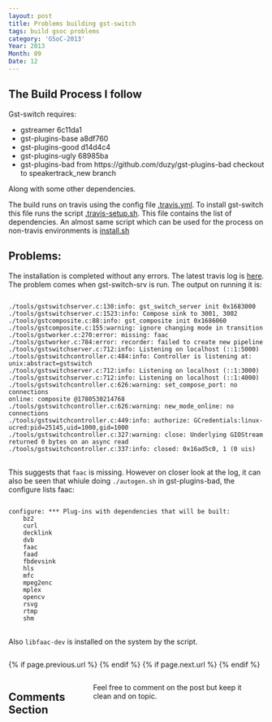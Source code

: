 ```yaml
---
layout: post
title: Problems building gst-switch
tags: build gsoc problems
category: 'GSoC-2013'
Year: 2013
Month: 09
Date: 12
---
```


<h2>The Build Process I follow</h2>
<p>
	Gst-switch requires:
</p>
<p>
	<ul>
		<li>gstreamer 6c11da1</li>
		<li>gst-plugins-base a8df760</li>
		<li>gst-plugins-good d14d4c4</li>
		<li>gst-plugins-ugly  68985ba</li>
		<li>gst-plugins-bad from https://github.com/duzy/gst-plugins-bad checkout to speakertrack_new branch</li>
	</ul>
<p>
	Along with some other dependencies. 
</p>
<p>
	The build runs on travis using the config file <a href="https://github.com/hyades/gst-switch/blob/master/.travis.yml">.travis.yml</a>. To install gst-switch this file runs the script <a href="https://github.com/hyades/gst-switch/blob/master/.travis-setup.sh">.travis-setup.sh</a>. This file contains the list of dependencies. An almost same script which can be used for the process on non-travis environments is <a href="https://github.com/hyades/gst-switch/blob/master/scripts/install.sh">install.sh</a>
</p>
<h2>Problems:</h2>
<p>
	The installation is completed without any errors. The latest travis log is <a href="https://s3.amazonaws.com/archive.travis-ci.org/jobs/11281421/log.txt">here</a>. The problem comes when gst-switch-srv is run. The output on running it is: 
<pre>
<code>
./tools/gstswitchserver.c:130:info: gst_switch_server init 0x1683000
./tools/gstswitchserver.c:1523:info: Compose sink to 3001, 3002
./tools/gstcomposite.c:88:info: gst_composite init 0x1686060
./tools/gstcomposite.c:155:warning: ignore changing mode in transition
./tools/gstworker.c:270:error: missing: faac
./tools/gstworker.c:784:error: recorder: failed to create new pipeline
./tools/gstswitchserver.c:712:info: Listening on localhost (::1:5000)
./tools/gstswitchcontroller.c:484:info: Controller is listening at: unix:abstract=gstswitch
./tools/gstswitchserver.c:712:info: Listening on localhost (::1:3000)
./tools/gstswitchserver.c:712:info: Listening on localhost (::1:4000)
./tools/gstswitchcontroller.c:626:warning: set_compose_port: no connections
online: composite @1780530214768
./tools/gstswitchcontroller.c:626:warning: new_mode_online: no connections
./tools/gstswitchcontroller.c:449:info: authorize: GCredentials:linux-ucred:pid=25145,uid=1000,gid=1000
./tools/gstswitchcontroller.c:327:warning: close: Underlying GIOStream returned 0 bytes on an async read
./tools/gstswitchcontroller.c:337:info: closed: 0x16ad5c0, 1 (0 uis)
</code>
</pre>

This suggests that <code>faac</code> is missing. However on closer look at the log, it can also be seen that whiule doing <code>./autogen.sh</code> in gst-plugins-bad, the configure lists faac:
<pre>
<code>
configure: *** Plug-ins with dependencies that will be built:
	bz2
	curl
	decklink
	dvb
	faac
	faad
	fbdevsink
	hls
	mfc
	mpeg2enc
	mplex
	opencv
	rsvg
	rtmp
	shm
</code>
</pre>
Also <code>libfaac-dev</code>  is installed on the system by the script. 
</p>





<div class="row">	
	<div class="span9 column">
			<p class="pull-right">{% if page.previous.url %} <a href="{{page.previous.url}}" title="Previous Post: {{page.previous.title}}"><i class="icon-chevron-left"></i></a> 	{% endif %}   {% if page.next.url %} 	<a href="{{page.next.url}}" title="Next Post: {{page.next.title}}"><i class="icon-chevron-right"></i></a> 	{% endif %} </p>  
	</div>

</div>

<div class="row">	
    <div class="span9 columns">    
		<h2>Comments Section</h2>
	    <p>Feel free to comment on the post but keep it clean and on topic.</p>	
		<div id="disqus_thread"></div>
		<script type="text/javascript">
			/* * * CONFIGURATION VARIABLES: EDIT BEFORE PASTING INTO YOUR WEBPAGE * * */
			var disqus_shortname = 'aayushahuja'; // required: replace example with your forum shortname
			
			
			/* * * DON'T EDIT BELOW THIS LINE * * */
			(function() {
				var dsq = document.createElement('script'); dsq.type = 'text/javascript'; dsq.async = true;
				dsq.src = 'http://' + disqus_shortname + '.disqus.com/embed.js';
				(document.getElementsByTagName('head')[0] || document.getElementsByTagName('body')[0]).appendChild(dsq);
			})();
		</script>
		<noscript>Please enable JavaScript to view the <a href="http://disqus.com/?ref_noscript">comments powered by Disqus.</a></noscript>
		<a href="http://disqus.com" class="dsq-brlink">blog comments powered by <span class="logo-disqus">Disqus</span></a>
	</div>
</div>

<!-- Twitter -->
<script>!function(d,s,id){var js,fjs=d.getElementsByTagName(s)[0];if(!d.getElementById(id)){js=d.createElement(s);js.id=id;js.src="//platform.twitter.com/widgets.js";fjs.parentNode.insertBefore(js,fjs);}}(document,"script","twitter-wjs");</script>

<!-- Google + -->
<script type="text/javascript">
  (function() {
    var po = document.createElement('script'); po.type = 'text/javascript'; po.async = true;
    po.src = 'https://apis.google.com/js/plusone.js';
    var s = document.getElementsByTagName('script')[0]; s.parentNode.insertBefore(po, s);
  })();
</script>
<!-- Written by hyades -->

